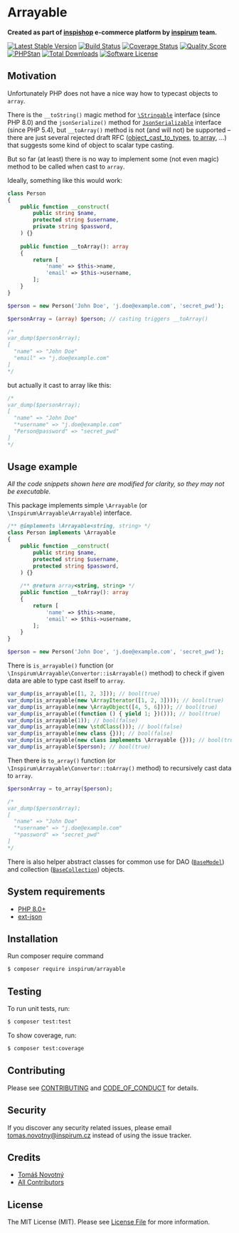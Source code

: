 # Arrayable

**Created as part of [inspishop][link-inspishop] e-commerce platform by [inspirum][link-inspirum] team.**

[![Latest Stable Version][ico-packagist-stable]][link-packagist-stable]
[![Build Status][ico-workflow]][link-workflow]
[![Coverage Status][ico-scrutinizer]][link-scrutinizer]
[![Quality Score][ico-code-quality]][link-code-quality]
[![PHPStan][ico-phpstan]][link-phpstan]
[![Total Downloads][ico-packagist-download]][link-packagist-download]
[![Software License][ico-license]][link-licence]


## Motivation

Unfortunately PHP does not have a nice way how to typecast objects to `array`.

There is the `__toString()` magic method for [`\Stringable`](https://www.php.net/manual/en/class.stringable.php) interface (since PHP 8.0) and the `jsonSerialize()` method for [`JsonSerializable`](https://www.php.net/manual/en/class.jsonserializable.php) interface (since PHP 5.4), but `__toArray()` method is not (and will not) be supported – there are just several rejected draft RFC ([object_cast_to_types](https://wiki.php.net/rfc/object_cast_to_types), [to array](https://wiki.php.net/rfc/to-array), ...) that suggests some kind of object to scalar type casting.

But so far (at least) there is no way to implement some (not even magic) method to be called when cast to `array`.

Ideally, something like this would work:

```php
class Person
{
    public function __construct(
        public string $name,
        protected string $username,
        private string $password,
    ) {}
 
    public function __toArray(): array
    {
        return [
            'name' => $this->name,
            'email' => $this->username,
        ];
    }
}

$person = new Person('John Doe', 'j.doe@example.com', 'secret_pwd');

$personArray = (array) $person; // casting triggers __toArray()

/*
var_dump($personArray);
[
  "name" => "John Doe"
  "email" => "j.doe@example.com"
]
*/
```

but actually it cast to array like this:

```php
/*
var_dump($personArray);
[
  "name" => "John Doe"
  "*username" => "j.doe@example.com"
  "Person@password" => "secret_pwd"
]
*/
```


## Usage example

*All the code snippets shown here are modified for clarity, so they may not be executable.*

This package implements simple `\Arrayable` (or `\Inspirum\Arrayable\Arrayable`) interface.

```php
/** @implements \Arrayable<string, string> */
class Person implements \Arrayable
{
    public function __construct(
        public string $name,
        protected string $username,
        protected string $password,
    ) {}
 
    /** @return array<string, string> */
    public function __toArray(): array
    {
        return [
            'name' => $this->name,
            'email' => $this->username,
        ];
    }
}

$person = new Person('John Doe', 'j.doe@example.com', 'secret_pwd');
```

There is `is_arrayable()` function (or `\Inspirum\Arrayable\Convertor::isArrayable()` method) to check if given data are able to type cast itself to `array`.

```php
var_dump(is_arrayable([1, 2, 3])); // bool(true)
var_dump(is_arrayable(new \ArrayIterator([1, 2, 3]))); // bool(true)
var_dump(is_arrayable(new \ArrayObject([4, 5, 6]))); // bool(true)
var_dump(is_arrayable((function () { yield 1; })())); // bool(true)
var_dump(is_arrayable(1)); // bool(false)
var_dump(is_arrayable(new \stdClass())); // bool(false)
var_dump(is_arrayable(new class {})); // bool(false)
var_dump(is_arrayable(new class implements \Arrayable {})); // bool(true)
var_dump(is_arrayable($person); // bool(true)
```

Then there is `to_array()` function (or `\Inspirum\Arrayable\Convertor::toArray()` method) to recursively cast data to `array`.

```php
$personArray = to_array($person);

/*
var_dump($personArray);
[
  "name" => "John Doe"
  "*username" => "j.doe@example.com"
  "*password" => "secret_pwd"
]
*/
```

There is also helper abstract classes for common use for DAO ([`BaseModel`](./src/BaseModel.php)) and collection ([`BaseCollection`](./src/BaseCollection.php)) objects.


## System requirements

* [PHP 8.0+](http://php.net/releases/8_0_0.php)
* [ext-json](http://php.net/json)


## Installation

Run composer require command
```bash
$ composer require inspirum/arrayable
```


## Testing

To run unit tests, run:

```bash
$ composer test:test
```

To show coverage, run:

```bash
$ composer test:coverage
```


## Contributing

Please see [CONTRIBUTING][link-contributing] and [CODE_OF_CONDUCT][link-code-of-conduct] for details.


## Security

If you discover any security related issues, please email tomas.novotny@inspirum.cz instead of using the issue tracker.


## Credits

- [Tomáš Novotný](https://github.com/tomas-novotny)
- [All Contributors][link-contributors]


## License

The MIT License (MIT). Please see [License File][link-licence] for more information.


[ico-license]:              https://img.shields.io/github/license/inspirum/arrayable-php.svg?style=flat-square&colorB=blue
[ico-workflow]:             https://img.shields.io/github/workflow/status/inspirum/arrayable-php/Test/master?style=flat-square
[ico-scrutinizer]:          https://img.shields.io/scrutinizer/coverage/g/inspirum/arrayable-php/master.svg?style=flat-square
[ico-code-quality]:         https://img.shields.io/scrutinizer/g/inspirum/arrayable-php.svg?style=flat-square
[ico-packagist-stable]:     https://img.shields.io/packagist/v/inspirum/arrayable.svg?style=flat-square&colorB=blue
[ico-packagist-download]:   https://img.shields.io/packagist/dt/inspirum/arrayable.svg?style=flat-square&colorB=blue
[ico-phpstan]:              https://img.shields.io/badge/style-level%209-brightgreen.svg?style=flat-square&label=phpstan

[link-author]:              https://github.com/inspirum
[link-contributors]:        https://github.com/inspirum/arrayable-php/contributors
[link-licence]:             ./LICENSE.md
[link-changelog]:           ./CHANGELOG.md
[link-contributing]:        ./docs/CONTRIBUTING.md
[link-code-of-conduct]:     ./docs/CODE_OF_CONDUCT.md
[link-workflow]:            https://github.com/inspirum/arrayable-php/actions
[link-scrutinizer]:         https://scrutinizer-ci.com/g/inspirum/arrayable-php/code-structure
[link-code-quality]:        https://scrutinizer-ci.com/g/inspirum/arrayable-php
[link-inspishop]:           https://www.inspishop.cz/
[link-inspirum]:            https://www.inspirum.cz/
[link-packagist-stable]:    https://packagist.org/packages/inspirum/arrayable
[link-packagist-download]:  https://packagist.org/packages/inspirum/arrayable
[link-phpstan]:             https://github.com/phpstan/phpstan
